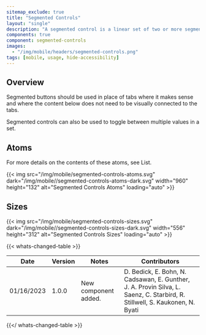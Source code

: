 ```yaml
---
sitemap_exclude: true
title: "Segmented Controls"
layout: "single"
description: "A segmented control is a linear set of two or more segments, each of which functions as a button."
components: true
component: segmented-controls
images:
  - "/img/mobile/headers/segmented-controls.png"
tags: [mobile, usage, hide-accessibility]
---
```


## Overview

Segmented buttons should be used in place of tabs where it makes sense and where the content below does not need to be visually connected to the tabs.

Segmented controls can also be used to toggle between multiple values in a set.


## Atoms

For more details on the contents of these atoms, see List.

{{< img src="/img/mobile/segmented-controls-atoms.svg" dark="/img/mobile//segmented-controls-atoms-dark.svg" width="960" height="132" alt="Segmented Controls Atoms" loading="auto" >}}

## Sizes

{{< img src="/img/mobile/segmented-controls-sizes.svg" dark="/img/mobile//segmented-controls-sizes-dark.svg" width="556" height="312" alt="Segmented Controls Sizes" loading="auto" >}}


{{< whats-changed-table >}}

| Date       | Version | Notes                               | Contributors |
| ---------- | ------- | ----------------------------------- | ------------ |
| 01/16/2023 | 1.0.0   | New component added. | D. Bedick, E. Bohn, N. Cadsawan, E. Gunther, J. A. Provin Silva, L. Saenz, C. Starbird, R. Stillwell, S. Kaukonen, N. Byati  |

{{</ whats-changed-table >}}
